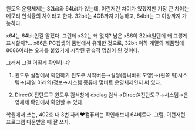 윈도우 운영체제는 32bit와 64bit가 있는데, 이런저런 차이가 있겠지만 가장 큰 차이는 메모리 인식률의 차이라고 한다.
32bit는 4GB까지 가능하고, 64bit는 그 이상까지 가능하다.

x64는 64bit인걸 알겠다. 그런데 x32는 왜 없지? 남은 x86이 32bit일텐데 왜 그렇게 표시할까?...
x86은 PC칩셋의 품번에서 유래한 것으로, 32bit 이하 계열의 제품명에 8086이라는 숫자를 붙였기에 시작된 관습적 명칭이 된 것이다.

그래서 그걸 어떻게 확인하냐?
1. 윈도우 설정에서 확인하기
	윈도우 시작버튼→설정(톱니바퀴 모양)→(왼쪽 위)시스템→(제일 아래의)정보→시스템 종류에 몇비트 운영체제인지 써 있다.

2. DirectX 진단도구
	윈도우 검색창에 dxdiag 검색→DirectX진단도구→시스템→운영체제 확인에서 확인할 수 있다.

학원에서 쓰는, 402호 내 3번 자리♥컴퓨터는 확인해보니 64비트다. 그럼, 이런저런 프로그램 다운받을 때 잘 쓰자.

